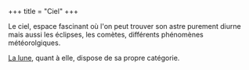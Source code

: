 +++
title = "Ciel"
+++

Le ciel, espace fascinant où l'on peut trouver son astre purement diurne mais aussi les éclipses, les comètes, différents phénomènes météorolgiques.

[La lune](../lune), quant à elle, dispose de sa propre catégorie.
